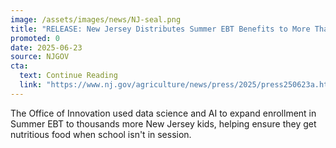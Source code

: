 ```yaml
---
image: /assets/images/news/NJ-seal.png
title: "RELEASE: New Jersey Distributes Summer EBT Benefits to More Than 693,000 Eligible Children"
promoted: 0
date: 2025-06-23
source: NJGOV
cta:
  text: Continue Reading
  link: "https://www.nj.gov/agriculture/news/press/2025/press250623a.html"
---
```


The Office of Innovation used data science and AI to expand enrollment in Summer EBT to thousands more New Jersey kids, helping ensure they get nutritious food when school isn't in session.
